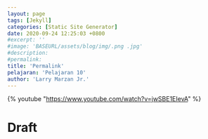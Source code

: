 ```yaml
---
layout: page
tags: [Jekyll]
categories: [Static Site Generator]
date: 2020-09-24 12:25:03 +0800
#excerpt: ''
#image: 'BASEURL/assets/blog/img/.png .jpg'
#description: 
#permalink: 
title: 'Permalink'
pelajaran: 'Pelajaran 10'
author: 'Larry Marzan Jr.'
---
```

{% youtube "https://www.youtube.com/watch?v=jwSBE1EIevA" %}

# Draft
<!-- 
https://www.mikedane.com/static-site-generators/jekyll/
Checklist Draft File created:
*1 Jekyll
*2 ArchLinux Installation
*3 Windows Installation
*4 Mac Installation
*5 Creating A Site
*6 Front Matter
*7 Writing Posts
*8 Writing Drafts
*9 Creating Pages
*10 Permalink
11 Front Matter Defaults
12 Plugins
13 Themes
14 Templates
15 Variables
16 Includes
17 Looping Through Pages
18 Conditionals
19 Data Files
20 Static Files
21 Deploying To Github Pages
 -->